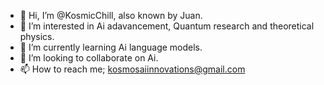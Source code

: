 - 👋 Hi, I’m @KosmicChill, also known by Juan.
- 👀 I’m interested in Ai adavancement, Quantum research and theoretical physics.
- 🌱 I’m currently learning Ai language models.
- 💞️ I’m looking to collaborate on Ai.
- 📫 How to reach me; kosmosaiinnovations@gmail.com

<!---
KosmicChill/KosmicChill is a ✨ special ✨ repository because its `README.md` (this file) appears on your GitHub profile.
You can click the Preview link to take a look at your changes.
--->
